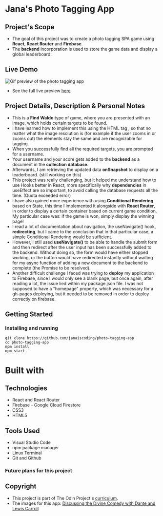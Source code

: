 # Jana's Photo Tagging App

## Project's Scope

- The goal of this project was to create a photo tagging SPA game using **React**, **React Router** and **Firebase**.
- The **backend** incorporation is used to store the game data and display a global leaderboard.

## Live Demo

![Gif preview of the photo tagging app]()

- See the full live preview [here](https://janaiscoding.github.io/photo-tagging-app/)

## Project Details, Description & Personal Notes

- This is a **Find Waldo** type of game, where you are presented with an image, which holds certain targets to be found.
- I have learned how to implement this using the HTML tag <map>, so that no matter what the image resolution is (for example if the user zooms in or zooms out) the elements stay the same and are recognizable for tagging.
- When you successfully find all the required targets, you are prompted for a username.
- Your username and your score gets added to the **backend** as a document in the **collection database**.
- Afterwards, I am retrieving the updated data **onSnapshot** to display on a leaderboard. (still working on this)
- This project was really challenging, but it helped me understand how to use Hooks better in React, more specifically why **dependencies** in useEffect are so important, to avoid calling the database requests all the time. (Quota exceeded error)
- I have also gained more experience with using **Conditional Rendering** based on State, this time I implemented it alongside with **React Router**, in order to display a certain container based on current game condition. My particular case was: if the game is won, simply display the winning page!
- I read a lot of documentation about navigation, the useNavigate() hook, **redirecting**, but I came to the conclusion that in that particular case, a simple Conditional Rendering would be sufficient.
- However, I still used **useNavigate()** to be able to handle the submit form and then redirect after the user input has been successfully added to the backend. Without doing so, the form would have either stopped working, or the button would have redirected instantly without waiting for my async function of adding a new document to the backend to complete (the Promise to be resolved).
- Another difficult challenge I faced was trying to **deploy** my application to Firebase, since I would only see a blank page, but once again, after reading a lot, the issue lied within my package.json file. I was not supposed to have a "homepage" property, which was necessary for a gh-pages deploying, but it needed to be removed in order to deploy correctly on firebase.

## Getting Started

### Installing and running

```
git clone https://github.com/janaiscoding/photo-tagging-app
cd photo-tagging-app
npm install
npm start
```

# Built with

## Technologies

- React and React Router
- Firebase - Google Cloud Firestore
- CSS3
- HTML5

## Tools Used

- Visual Studio Code
- npm package manager
- Linux Terminal
- Git and Github

### Future plans for this project

## Copyright

- This project is part of The Odin Project's [curriculum](https://www.theodinproject.com/lessons/node-path-javascript-where-s-waldo-a-photo-tagging-app).
- The images for this app: [Discussing the Divine Comedy with Dante and Lewis Carroll](https://www.lewiscarroll.org/2012/07/06/discussing-the-divine-comedy-with-dante-and-lewis-carroll/)
